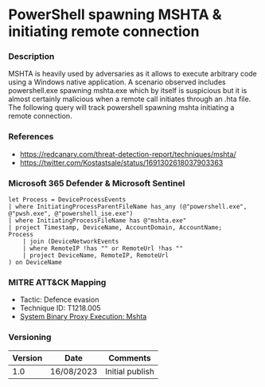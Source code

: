 # PowerShell spawning MSHTA & initiating remote connection

### Description

MSHTA is heavily used by adversaries as it allows to execute arbitrary code using a Windows native application. A scenario observed includes powershell.exe spawning mshta.exe which by itself is suspicious but it is almost certainly malicious when a remote call initiates through an .hta file. The following query will track powershell spawning mshta initiating a remote connection.

### References
- https://redcanary.com/threat-detection-report/techniques/mshta/
- https://twitter.com/Kostastsale/status/1691302618037903363

### Microsoft 365 Defender & Microsoft Sentinel
```
let Process = DeviceProcessEvents
| where InitiatingProcessParentFileName has_any (@"powershell.exe", @"pwsh.exe", @"powershell_ise.exe") 
| where InitiatingProcessFileName has @"mshta.exe"
| project Timestamp, DeviceName, AccountDomain, AccountName;
Process
    | join (DeviceNetworkEvents
    | where RemoteIP !has "" or RemoteUrl !has ""
    | project DeviceName, RemoteIP, RemoteUrl
) on DeviceName
```

### MITRE ATT&CK Mapping
- Tactic: Defence evasion
- Technique ID: T1218.005
- [System Binary Proxy Execution: Mshta](https://attack.mitre.org/techniques/T1218/005/)

### Versioning
| Version       | Date          | Comments                          |
| ------------- |---------------| ----------------------------------|
| 1.0           | 16/08/2023    | Initial publish                   |
